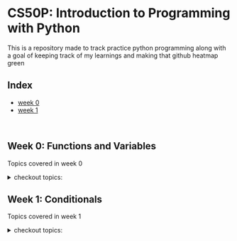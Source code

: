 # CS50P: Introduction to Programming with Python

<p>This is a repository made to track practice python programming along with a goal of keeping track of my learnings and making that github heatmap green</p>

## Index
- [week 0](#week-0)
- [week 1](#week-1)

<br>

## Week 0: Functions and Variables
Topics covered in week 0

<details>
<summary>checkout topics:</summary>

- [x] Functions
- [x] Arguements
- [x] Variables
- [x] Assignment Operator (=)
- [x] Comments
- [x] PseudoCode
- [x] Args seperated by comma
- [x] String or str
    - [x] Practice python file => [here](./week_0/hello.py)
    - [x] strip()
    - [x] capitalize()
    - [x] title()
    - [x] split()
- [x] Method Chaining
- [x] Integers or int
    - [x] Practice python file => [here](./week_0/calculator.py)
    - [x] int()
    - [x] round()
- [x] Nesting and Nested Functions
- [x] Float Point Values or Decimals
- [x] Round off function
- [x] Better Number Separation/Notation with fstring
- [x] Functions in python
- [x] Scope of variables
- [x] Return Values
- [x] Side Effect
- [x] Global Keyword
- [x] [Problem Set 0](./week_0/problem_set_0/)
    - [x] [Indoor Voice](./week_0/problem_set_0/indoor/indoor.py)
    - [x] [Playback Speed](./week_0/problem_set_0/playback/playback.py)
    - [x] [Making Faces](./week_0/problem_set_0/faces/faces.py)
    - [x] [Einstein](./week_0/problem_set_0/einstein/einstein.py)
    - [x] [Tip Calculator](./week_0/problem_set_0/tip/tip.py)

</details>

## Week 1: Conditionals
Topics covered in week 1

<details>
<summary>checkout topics:</summary>

- [x] Conditionals
- [x] if keyword
- [x] Boolean Expressions
    - [x] [Practice Question](./week_1/compare.py)
- [x] elif keyword
- [x] else keyword
- [x] or keyword
- [x] and keyword
- [x] Question: Include the inclusive range values using conditionals with assignment operators
    - [x] [Inclusive Range](./week_1/grade.py)
- [x] Boolean Values
    - [x] True
    - [x] False
- [x] match case (switch case in other language, ex: Java)
- [x] | (pipe symbol) or used in match case
    - [x] [Use of |](./week_1/house.py)
- [x] not keyword
- [x] [Problem Set 1](./week_1/problem_set_1/)
    - [x] [Deep Thought](./week_1/problem_set_1/deep/deep.py)
    - [x] [Bank](./week_1/problem_set_1/bank/bank.py)
    - [x] [File Extension](./week_1/problem_set_1/extensions/extensions.py)
    - [x] [Interpreter](./week_1/problem_set_1/interpreter/interpreter.py)
    - [x] [Meal Time](./week_1/problem_set_1/meal/meal.py)

</details>
